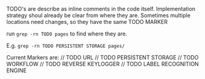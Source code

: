 TODO's are describe as inline comments in the code itself.
Implementation strategy shoul already  be clear from where they  are.
Sometimes multiple locations need changes, so they have the same TODO MARKER

run `grep -rn TODO pages` to find where they are.

E.g. `grep -rn TODO PERSISTENT STORAGE pages/`

Current Markers are:
// TODO URL
// TODO PERSISTENT STORAGE
// TODO WORKFLOW
// TODO REVERSE KEYLOGGER
// TODO LABEL RECOGNITION ENGINE

